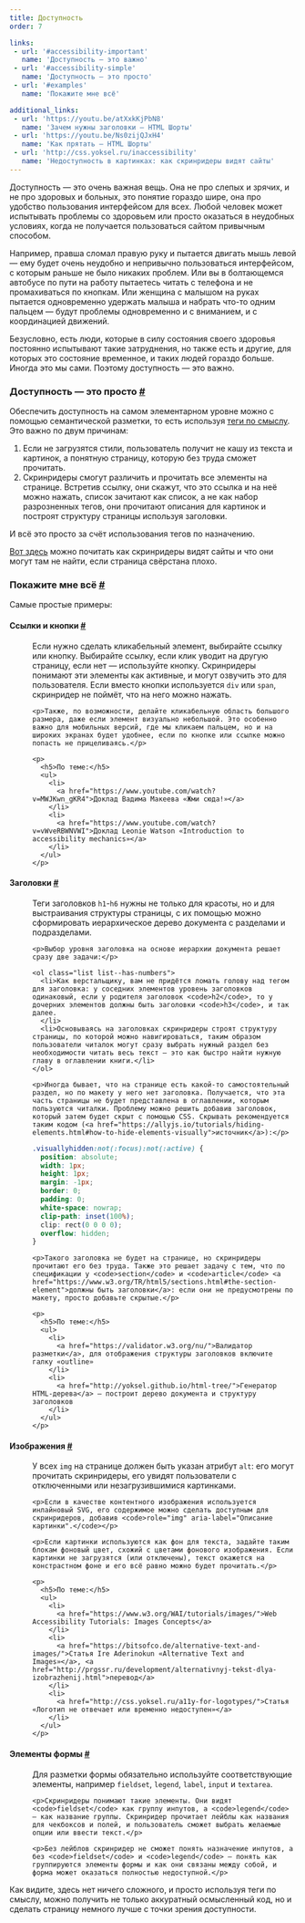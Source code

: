 ```yaml
---
title: Доступность
order: 7

links:
 - url: '#accessibility-important'
   name: 'Доступность — это важно'
 - url: '#accessibility-simple'
   name: 'Доступность — это просто'
 - url: '#examples'
   name: 'Покажите мне всё'

additional_links:
 - url: 'https://youtu.be/atXxkKjPbN8'
   name: 'Зачем нужны заголовки — HTML Шорты'
 - url: 'https://youtu.be/Ns0zijQJxH4'
   name: 'Как прятать — HTML Шорты'
 - url: 'http://css.yoksel.ru/inaccessibility'
   name: 'Недоступность в картинках: как скринридеры видят сайты'
---
```


<p id="accessibility-important">Доступность — это очень важная вещь. Она не про слепых и зрячих, и не про здоровых и больных, это понятие гораздо шире, она про удобство пользования интерфейсом для всех. Любой человек может испытывать проблемы со здоровьем или просто оказаться в неудобных условиях, когда не получается пользоваться сайтом привычным способом.</p>

<p>Например, правша сломал правую руку и пытается двигать мышь левой — ему будет очень неудобно и непривычно пользоваться интерфейсом, с которым раньше не было никаких проблем. Или вы в болтающемся автобусе по пути на работу пытаетесь читать с телефона и не промахиваться по кнопкам. Или женщина с малышом на руках пытается одновременно удержать малыша и набрать что-то одним пальцем — будут проблемы одновременно и с вниманием, и с координацией движений.</p>

<p>Безусловно, есть люди, которые в силу состояния своего здоровья постоянно испытывают такие затруднения, но также есть и другие, для которых это состояние временное, и таких людей гораздо больше. Иногда это мы сами. Поэтому доступность — это важно.</p>

<h3 id="accessibility-simple">Доступность — это просто <a class="post__anchor" href="#accessibility-simple">#</a></h3>

<p>Обеспечить доступность на самом элементарном уровне можно с помощью семантической разметки, то есть используя <a href="../first-steps/#tags">теги по смыслу</a>. Это важно по двум причинам:</p>

<ol class="list list--has-numbers">
  <li>Если не загрузятся стили, пользователь получит не кашу из текста и картинок, а понятную страницу, которую без труда сможет прочитать.</li>

  <li>Скринридеры смогут различить и прочитать все элементы на странице. Встретив ссылку, они скажут, что это ссылка и на неё можно нажать, список зачитают как список, а не как набор разрозненных тегов, они прочитают описания для картинок и построят структуру страницы используя заголовки.</li>
</ol>

<p>И всё это просто за счёт использования тегов по назначению.</p>

<p><a href="http://css.yoksel.ru/inaccessibility">Вот здесь</a> можно почитать как скринридеры видят сайты и что они могут там не найти, если страница свёрстана плохо.</p>

<h3 id="examples">Покажите мне всё <a class="post__anchor" href="#examples">#</a></h3>

<p>Самые простые примеры:</p>

<dl>
  <dt><h4 id="links-buttons">Ссылки и кнопки <a class="post__anchor" href="#links-buttons">#</a></h4></dt>
  <dd>
    <p>Если нужно сделать кликабельный элемент, выбирайте ссылку или кнопку. Выбирайте ссылку, если клик уводит на другую страницу, если нет — используйте кнопку. Скринридеры понимают эти элементы как активные, и могут озвучить это для пользователя. Если вместо кнопки используется <code>div</code> или <code>span</code>, скринридер не поймёт, что на него можно нажать.</p>

    <p>Также, по возможности, делайте кликабельную область большого размера, даже если элемент визуально небольшой. Это особенно важно для мобильных версий, где мы кликаем пальцем, но и на широких экранах будет удобнее, если по кнопке или ссылке можно попасть не прицеливаясь.</p>

    <p>
      <h5>По теме:</h5>
      <ul>
        <li>
          <a href="https://www.youtube.com/watch?v=MWJKwn_gKR4">Доклад Вадима Макеева «Жми сюда!»</a>
        </li>
        <li>
          <a href="https://www.youtube.com/watch?v=vWveRBWNVWI">Доклад Leonie Watson «Introduction to accessibility mechanics»</a>
        </li>
      </ul>
    </p>
  </dd>

  <dt><h4 id="headers">Заголовки <a class="post__anchor" href="#headers">#</a></h4></dt>
  <dd>
    <p>Теги заголовков <code>h1</code>-<code>h6</code> нужны не только для красоты, но и для выстраивания структуры страницы, с их помощью можно сформировать иерархическое дерево документа с разделами и подразделами.</p>

    <p>Выбор уровня заголовка на основе иерархии документа решает сразу две задачи:</p>

    <ol class="list list--has-numbers">
      <li>Как верстальщику, вам не придётся ломать голову над тегом для заголовка: у соседних элементов уровень заголовков одинаковый, если у родителя заголовок <code>h2</code>, то у дочерних элементов должны быть заголовки <code>h3</code>, и так далее.
      </li>
      <li>Основываясь на заголовках скринридеры строят структуру страницы, по которой можно навигироваться, таким образом пользователи читалок могут сразу выбрать нужный раздел без необходимости читать весь текст — это как быстро найти нужную главу в оглавлении книги.</li>
    </ol>

    <p>Иногда бывает, что на странице есть какой-то самостоятельный раздел, но по макету у него нет заголовка. Получается, что эта часть страницы не будет представлена в оглавлении, которым пользуются читалки. Проблему можно решить добавив заголовок, который затем будет скрыт с помощью CSS. Скрывать рекомендуется таким кодом (<a href="https://allyjs.io/tutorials/hiding-elements.html#how-to-hide-elements-visually">источник</a>):</p>

```css
.visuallyhidden:not(:focus):not(:active) {
  position: absolute;
  width: 1px;
  height: 1px;
  margin: -1px;
  border: 0;
  padding: 0;
  white-space: nowrap;
  clip-path: inset(100%);
  clip: rect(0 0 0 0);
  overflow: hidden;
}
```

    <p>Такого заголовка не будет на странице, но скринридеры прочитают его без труда. Также это решает задачу с тем, что по спецификации у <code>section</code> и <code>article</code> <a href="https://www.w3.org/TR/html5/sections.html#the-section-element">должны быть заголовки</a>: если они не предусмотрены по макету, просто добавьте скрытые.</p>

    <p>
      <h5>По теме:</h5>
      <ul>
        <li>
          <a href="https://validator.w3.org/nu/">Валидатор разметки</a>, для отображения структуры заголовков включите галку «outline»
        </li>
        <li>
          <a href="http://yoksel.github.io/html-tree/">Генератор HTML-дерева</a> — построит дерево документа и структуру заголовков
        </li>
      </ul>
    </p>
  </dd>

  <dt><h4 id="images">Изображения <a class="post__anchor" href="#images">#</a></h4></dt>

  <dd>
    <p>У всех <code>img</code> на странице должен быть указан атрибут <code>alt</code>: его могут прочитать скринридеры, его увидят пользователи с отключенными или незагрузившимися картинками.</p>

    <p>Если в качестве контентного изображения используется инлайновый SVG, его содержимое можно сделать доступным для скринридеров, добавив <code>role="img" aria-label="Описание картинки".</code></p>

    <p>Если картинки используются как фон для текста, задайте таким блокам фоновый цвет, схожий с цветами фонового изображения. Если картинки не загрузятся (или отключены), текст окажется на констрастном фоне и его всё равно можно будет прочитать.</p>

    <p>
      <h5>По теме:</h5>
      <ul>
        <li>
          <a href="https://www.w3.org/WAI/tutorials/images/">Web Accessibility Tutorials: Images Concepts</a>
        </li>
        <li>
          <a href="https://bitsofco.de/alternative-text-and-images/">Статья Ire Aderinokun «Alternative Text and Images»</a>, <a href="http://prgssr.ru/development/alternativnyj-tekst-dlya-izobrazhenij.html">перевод</a>
        </li>
        <li>
          <a href="http://css.yoksel.ru/a11y-for-logotypes/">Статья «Логотип не отвечает или временно недоступен»</a>
        </li>
      </ul>
    </p>
  </dd>

  <dt><h4 id="forms">Элементы формы <a class="post__anchor" href="#forms">#</a></h4></dt>

  <dd>
    <p>Для разметки формы обязательно используйте соответствующие элементы, например <code>fieldset</code>, <code>legend</code>, <code>label</code>, <code>input</code> и <code>textarea</code>.</p>

    <p>Скринридеры понимают такие элементы. Они видят <code>fieldset</code> как группу инпутов, а <code>legend</code> — как название группы. Скринридер прочитает лейблы как названия для чекбоксов и полей, и пользователь сможет выбрать желаемые опции или ввести текст.</p>

    <p>Без лейблов скринридер не сможет понять назначение инпутов, а без <code>fieldset</code> и <code>legend</code> — понять как группируются элементы формы и как они связаны между собой, и форма может оказаться полностью недоступной.</p>
  </dd>
</dl>

<p>Как видите, здесь нет ничего сложного, и просто используя теги по смыслу, можно получить не только аккуратный осмысленный код, но и сделать страницу немного лучше с точки зрения доступности.</p>

<!--
ФОРМЫ
фоновые цвета
 -->
